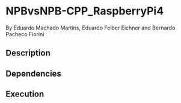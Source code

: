 # NPBvsNPB-CPP_RaspberryPi4
By Eduardo Machado Martins, Eduardo Felber Eichner and Bernardo Pacheco Fiorini
## Description

## Dependencies

## Execution

```

```

```

```